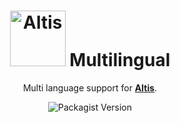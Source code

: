 <h1 align="center"><img src="https://make.hmn.md/altis/Altis-logo.svg" width="89" alt="Altis" /> Multilingual</h1>

<p align="center">Multi language support for <strong><a href="https://altis-dxp.com/">Altis</a></strong>.</p>

<p align="center"><img alt="Packagist Version" src="https://img.shields.io/packagist/v/altis/multilingual.svg"></p>
